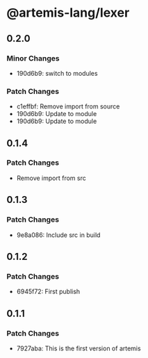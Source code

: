 # @artemis-lang/lexer

## 0.2.0

### Minor Changes

- 190d6b9: switch to modules

### Patch Changes

- c1effbf: Remove import from source
- 190d6b9: Update to module
- 190d6b9: Update to module

## 0.1.4

### Patch Changes

- Remove import from src

## 0.1.3

### Patch Changes

- 9e8a086: Include src in build

## 0.1.2

### Patch Changes

- 6945f72: First publish

## 0.1.1

### Patch Changes

- 7927aba: This is the first version of artemis
